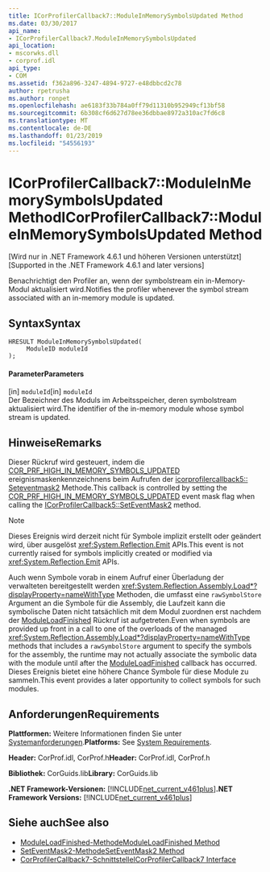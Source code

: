 ```yaml
---
title: ICorProfilerCallback7::ModuleInMemorySymbolsUpdated Method
ms.date: 03/30/2017
api_name:
- ICorProfilerCallback7.ModuleInMemorySymbolsUpdated
api_location:
- mscorwks.dll
- corprof.idl
api_type:
- COM
ms.assetid: f362a896-3247-4894-9727-e48dbbcd2c78
author: rpetrusha
ms.author: ronpet
ms.openlocfilehash: ae6183f33b784a0ff79d11310b952949cf13bf58
ms.sourcegitcommit: 6b308cf6d627d78ee36dbbae8972a310ac7fd6c8
ms.translationtype: MT
ms.contentlocale: de-DE
ms.lasthandoff: 01/23/2019
ms.locfileid: "54556193"
---
```

# <a name="icorprofilercallback7moduleinmemorysymbolsupdated-method"></a><span data-ttu-id="aae2b-102">ICorProfilerCallback7::ModuleInMemorySymbolsUpdated Method</span><span class="sxs-lookup"><span data-stu-id="aae2b-102">ICorProfilerCallback7::ModuleInMemorySymbolsUpdated Method</span></span>
<span data-ttu-id="aae2b-103">[Wird nur in .NET Framework 4.6.1 und höheren Versionen unterstützt]</span><span class="sxs-lookup"><span data-stu-id="aae2b-103">[Supported in the .NET Framework 4.6.1 and later versions]</span></span>  
  
 <span data-ttu-id="aae2b-104">Benachrichtigt den Profiler an, wenn der symbolstream ein in-Memory-Modul aktualisiert wird.</span><span class="sxs-lookup"><span data-stu-id="aae2b-104">Notifies the profiler whenever the symbol stream associated with an in-memory module is updated.</span></span>  
  
## <a name="syntax"></a><span data-ttu-id="aae2b-105">Syntax</span><span class="sxs-lookup"><span data-stu-id="aae2b-105">Syntax</span></span>  
  
```  
HRESULT ModuleInMemorySymbolsUpdated(  
     ModuleID moduleId  
);  
```  
  
#### <a name="parameters"></a><span data-ttu-id="aae2b-106">Parameter</span><span class="sxs-lookup"><span data-stu-id="aae2b-106">Parameters</span></span>  
 <span data-ttu-id="aae2b-107">[in] `moduleId`</span><span class="sxs-lookup"><span data-stu-id="aae2b-107">[in] `moduleId`</span></span>  
 <span data-ttu-id="aae2b-108">Der Bezeichner des Moduls im Arbeitsspeicher, deren symbolstream aktualisiert wird.</span><span class="sxs-lookup"><span data-stu-id="aae2b-108">The identifier of the in-memory module whose symbol stream is updated.</span></span>  
  
## <a name="remarks"></a><span data-ttu-id="aae2b-109">Hinweise</span><span class="sxs-lookup"><span data-stu-id="aae2b-109">Remarks</span></span>  
 <span data-ttu-id="aae2b-110">Dieser Rückruf wird gesteuert, indem die [COR_PRF_HIGH_IN_MEMORY_SYMBOLS_UPDATED](../../../../docs/framework/unmanaged-api/profiling/cor-prf-high-monitor-enumeration.md) ereignismaskenkennzeichnens beim Aufrufen der [icorprofilercallback5:: Seteventmask2](../../../../docs/framework/unmanaged-api/profiling/icorprofilerinfo5-seteventmask2-method.md) Methode.</span><span class="sxs-lookup"><span data-stu-id="aae2b-110">This callback is controlled by setting the [COR_PRF_HIGH_IN_MEMORY_SYMBOLS_UPDATED](../../../../docs/framework/unmanaged-api/profiling/cor-prf-high-monitor-enumeration.md) event mask flag when calling the [ICorProfilerCallback5::SetEventMask2](../../../../docs/framework/unmanaged-api/profiling/icorprofilerinfo5-seteventmask2-method.md) method.</span></span>  
  
> [!NOTE]
>  <span data-ttu-id="aae2b-111">Dieses Ereignis wird derzeit nicht für Symbole implizit erstellt oder geändert wird, über ausgelöst <xref:System.Reflection.Emit> APIs.</span><span class="sxs-lookup"><span data-stu-id="aae2b-111">This event is not currently raised for symbols implicitly created or modified via <xref:System.Reflection.Emit> APIs.</span></span>  
  
 <span data-ttu-id="aae2b-112">Auch wenn Symbole vorab in einem Aufruf einer Überladung der verwalteten bereitgestellt werden <xref:System.Reflection.Assembly.Load*?displayProperty=nameWithType> Methoden, die umfasst eine `rawSymbolStore` Argument an die Symbole für die Assembly, die Laufzeit kann die symbolische Daten nicht tatsächlich mit dem Modul zuordnen erst nachdem der [ModuleLoadFinished](../../../../docs/framework/unmanaged-api/profiling/icorprofilercallback-moduleloadfinished-method.md) Rückruf ist aufgetreten.</span><span class="sxs-lookup"><span data-stu-id="aae2b-112">Even when symbols are provided up front in a call to one of the overloads of the managed <xref:System.Reflection.Assembly.Load*?displayProperty=nameWithType> methods that includes a `rawSymbolStore` argument to specify the symbols for the assembly, the runtime may not actually associate the symbolic data with the module until after the [ModuleLoadFinished](../../../../docs/framework/unmanaged-api/profiling/icorprofilercallback-moduleloadfinished-method.md) callback has occurred.</span></span> <span data-ttu-id="aae2b-113">Dieses Ereignis bietet eine höhere Chance Symbole für diese Module zu sammeln.</span><span class="sxs-lookup"><span data-stu-id="aae2b-113">This event provides a later opportunity to collect symbols for such modules.</span></span>  
  
## <a name="requirements"></a><span data-ttu-id="aae2b-114">Anforderungen</span><span class="sxs-lookup"><span data-stu-id="aae2b-114">Requirements</span></span>  
 <span data-ttu-id="aae2b-115">**Plattformen:** Weitere Informationen finden Sie unter [Systemanforderungen](../../../../docs/framework/get-started/system-requirements.md).</span><span class="sxs-lookup"><span data-stu-id="aae2b-115">**Platforms:** See [System Requirements](../../../../docs/framework/get-started/system-requirements.md).</span></span>  
  
 <span data-ttu-id="aae2b-116">**Header:** CorProf.idl, CorProf.h</span><span class="sxs-lookup"><span data-stu-id="aae2b-116">**Header:** CorProf.idl, CorProf.h</span></span>  
  
 <span data-ttu-id="aae2b-117">**Bibliothek:** CorGuids.lib</span><span class="sxs-lookup"><span data-stu-id="aae2b-117">**Library:** CorGuids.lib</span></span>  
  
 <span data-ttu-id="aae2b-118">**.NET Framework-Versionen:** [!INCLUDE[net_current_v461plus](../../../../includes/net-current-v461plus-md.md)]</span><span class="sxs-lookup"><span data-stu-id="aae2b-118">**.NET Framework Versions:** [!INCLUDE[net_current_v461plus](../../../../includes/net-current-v461plus-md.md)]</span></span>  
  
## <a name="see-also"></a><span data-ttu-id="aae2b-119">Siehe auch</span><span class="sxs-lookup"><span data-stu-id="aae2b-119">See also</span></span>
- [<span data-ttu-id="aae2b-120">ModuleLoadFinished-Methode</span><span class="sxs-lookup"><span data-stu-id="aae2b-120">ModuleLoadFinished Method</span></span>](../../../../docs/framework/unmanaged-api/profiling/icorprofilercallback-moduleloadfinished-method.md)
- [<span data-ttu-id="aae2b-121">SetEventMask2-Methode</span><span class="sxs-lookup"><span data-stu-id="aae2b-121">SetEventMask2 Method</span></span>](../../../../docs/framework/unmanaged-api/profiling/icorprofilerinfo5-seteventmask2-method.md)
- [<span data-ttu-id="aae2b-122">CorProfilerCallback7-Schnittstelle</span><span class="sxs-lookup"><span data-stu-id="aae2b-122">ICorProfilerCallback7 Interface</span></span>](../../../../docs/framework/unmanaged-api/profiling/icorprofilercallback7-interface.md)
